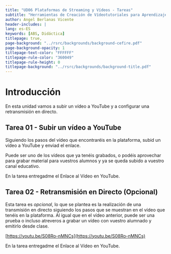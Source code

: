 ```yaml
---
title: "UD06 Plataformas de Streaming y Vídeos - Tareas"
subtitle: "Herramientas de Creación de Vídeotutoriales para Aprendizaje Basado en Servicios"
author: Angel Berlanas Vicente
header-includes: |
lang: es-ES
keywords: [ABS, Didáctica]
titlepage: true,
page-background: "../rsrc/backgrounds/background-cefire.pdf"
page-background-opacity: 1
titlepage-text-color: "FFFFFF"
titlepage-rule-color: "360049"
titlepage-rule-height: 0
titlepage-background: "../rsrc/backgrounds/background-title.pdf"
---
```


# Introducción 

En esta unidad vamos a subir un vídeo a YouTube y a configurar una retransmisión en directo.

## Tarea 01 - Subir un vídeo a YouTube

Siguiendo los pasos del vídeo que encontraréis en la plataforma, subid un vídeo a YouTube y enviad el enlace.



Puede ser uno de los vídeos que ya tenéis grabados, o podéis aprovechar para grabar material para vuestros alumnos y ya se queda subido a vuestro canal educativo.

En la tarea entregadme el Enlace al Vídeo en YouTube.

## Tarea 02 - Retransmisión en Directo (Opcional)

Esta tarea es *opcional*, lo que se plantea es la realización de una transmisión en directo siguiendo los pasos que se muestran en el vídeo que tenéis en la plataforma. Al igual que en el vídeo anterior, puede ser una prueba o incluso atreveros a grabar un vídeo con vuestro alumnado y emitirlo desde clase.

[https://youtu.be/S08Ro-nMNCs](https://youtu.be/S08Ro-nMNCs)


En la tarea entregadme el Enlace al Vídeo en YouTube.
